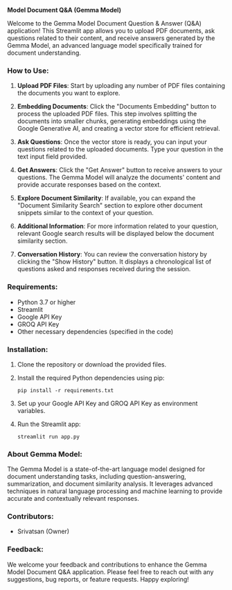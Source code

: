 **Model Document Q&A (Gemma Model)**

Welcome to the Gemma Model Document Question & Answer (Q&A) application! This Streamlit app allows you to upload PDF documents, ask questions related to their content, and receive answers generated by the Gemma Model, an advanced language model specifically trained for document understanding.

### How to Use:

1. **Upload PDF Files**: Start by uploading any number of PDF files containing the documents you want to explore.

2. **Embedding Documents**: Click the "Documents Embedding" button to process the uploaded PDF files. This step involves splitting the documents into smaller chunks, generating embeddings using the Google Generative AI, and creating a vector store for efficient retrieval.

3. **Ask Questions**: Once the vector store is ready, you can input your questions related to the uploaded documents. Type your question in the text input field provided.

4. **Get Answers**: Click the "Get Answer" button to receive answers to your questions. The Gemma Model will analyze the documents' content and provide accurate responses based on the context.

5. **Explore Document Similarity**: If available, you can expand the "Document Similarity Search" section to explore other document snippets similar to the context of your question.

6. **Additional Information**: For more information related to your question, relevant Google search results will be displayed below the document similarity section.

7. **Conversation History**: You can review the conversation history by clicking the "Show History" button. It displays a chronological list of questions asked and responses received during the session.

### Requirements:

- Python 3.7 or higher
- Streamlit
- Google API Key
- GROQ API Key
- Other necessary dependencies (specified in the code)

### Installation:

1. Clone the repository or download the provided files.

2. Install the required Python dependencies using pip:
   ```
   pip install -r requirements.txt
   ```

3. Set up your Google API Key and GROQ API Key as environment variables.

4. Run the Streamlit app:
   ```
   streamlit run app.py
   ```

### About Gemma Model:

The Gemma Model is a state-of-the-art language model designed for document understanding tasks, including question-answering, summarization, and document similarity analysis. It leverages advanced techniques in natural language processing and machine learning to provide accurate and contextually relevant responses.

### Contributors:

- Srivatsan (Owner)

### Feedback:

We welcome your feedback and contributions to enhance the Gemma Model Document Q&A application. Please feel free to reach out with any suggestions, bug reports, or feature requests. Happy exploring!
